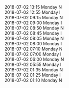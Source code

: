 2018-07-02 13:15 Monday  N  
2018-07-02 12:55 Monday  I  
2018-07-02 09:15 Monday  N  
2018-07-02 09:00 Monday  I  
2018-07-02 08:50 Monday  N  
2018-07-02 08:45 Monday  I  
2018-07-02 08:05 Monday  N  
2018-07-02 08:00 Monday  I  
2018-07-02 07:10 Monday  N  
2018-07-02 07:00 Monday  I  
2018-07-02 06:00 Monday  N  
2018-07-02 05:55 Monday  I  
2018-07-02 01:35 Monday  N  
2018-07-02 01:25 Monday  I  
2018-07-02 01:10 Monday  N  

